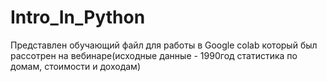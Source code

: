 # Intro_In_Python

Представлен обучающий файл для работы в Google colab
который был рассотрен на вебинаре(исходные данные - 1990год статистика по домам, стоимости и доходам)